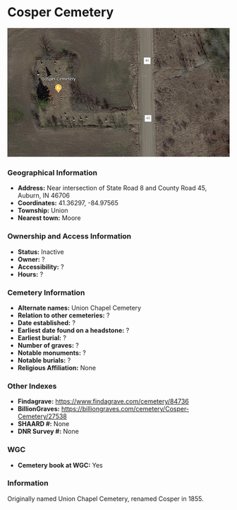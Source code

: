 # Cosper Cemetery
![Cosper Cemetery on Google Earth](https://github.com/FyoAtEPL/DeKalbCemeteries/blob/main/images/mapImages/CosperEarth.png "Cosper Cemetery on Google Earth")

### Geographical Information
- **Address:** Near intersection of State Road 8 and County Road 45, Auburn, IN 46706
- **Coordinates:** 41.36297, -84.97565
- **Township:** Union
- **Nearest town:** Moore

### Ownership and Access Information
- **Status:** Inactive
- **Owner:** ?
- **Accessibility:** ?
- **Hours:** ?

### Cemetery Information
- **Alternate names:** Union Chapel Cemetery
- **Relation to other cemeteries:** ?
- **Date established:** ?
- **Earliest date found on a headstone:** ?
- **Earliest burial:** ?
- **Number of graves:** ?
- **Notable monuments:** ?
- **Notable burials:** ?
- **Religious Affiliation:** None

### Other Indexes
- **Findagrave:** https://www.findagrave.com/cemetery/84736
- **BillionGraves:** https://billiongraves.com/cemetery/Cosper-Cemetery/27538
- **SHAARD #:** None
- **DNR Survey #:** None


### WGC
- **Cemetery book at WGC:** Yes

### Information
Originally named Union Chapel Cemetery, renamed Cosper in 1855.
